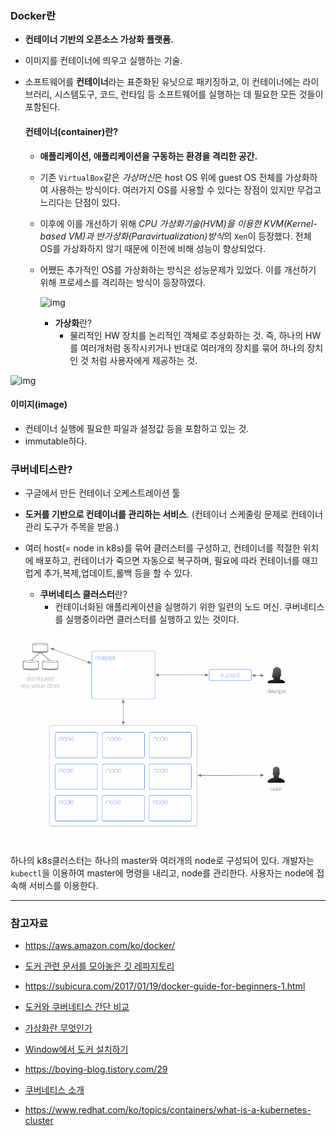 

### Docker란

- **컨테이너 기반의 오픈소스 가상화 플랫폼.** 

- 이미지를 컨테이너에 띄우고 실행하는 기술.

- 소프트웨어를 **컨테이너**라는 표준화된 유닛으로 패키징하고, 이 컨테이너에는 라이브러리, 시스템도구, 코드, 런타임 등 소프트웨어를 실행하는 데 필요한 모든 것들이 포함된다.

  

  #### **컨테이너(container)란?**

  - **애플리케이션, 애플리케이션을 구동하는 환경을 격리한 공간.**

  - 기존 `VirtualBox`같은 *가상머신*은 host OS 위에 guest OS 전체를 가상화하여 사용하는 방식이다. 여러가지 OS를 사용할 수 있다는 장점이 있지만 무겁고 느리다는 단점이 있다.

  - 이후에 이를 개선하기 위해 *CPU 가상화기술(HVM)을 이용한 KVM(Kernel-based VM)과 반가상화(Paravirtualization)방식*의 `Xen`이 등장했다. 전체 OS를 가상화하지 않기 때문에 이전에 비해 성능이 향상되었다.

  - 어쨌든 추가적인 OS를 가상화하는 방식은 성능문제가 있었다. 이를 개선하기 위해 프로세스를 격리하는 방식이 등장하였다.

    ![img](https://media.vlpt.us/images/ckstn0777/post/79726ae8-55ec-4f5e-88a3-ef976bc97c43/image.png)

    - **가상화**란?
      - 물리적인 HW 장치를 논리적인 객체로 추상화하는 것. 즉, 하나의 HW를 여러개처럼 동작시키거나 반대로 여러개의 장치를 묶어 하나의 장치인 것 처럼 사용자에게 제공하는 것. 

![img](https://blog.kakaocdn.net/dn/bOopWd/btqyAcmVho9/kZW4AzFrGuuIX4Mjb6Smtk/img.png)



#### 이미지(image)

- 컨테이너 실행에 필요한 파일과 설정값 등을 포함하고 있는 것. 
- immutable하다.





### 쿠버네티스란?

- 구글에서 만든 컨테이너 오케스트레이션 툴

- **도커를 기반으로 컨테이너를 관리하는 서비스**. (컨테이너 스케줄링 문제로 컨테이너 관리 도구가 주목을 받음.) 
- 여러 host(= node in k8s)를 묶어 클러스터를 구성하고, 컨테이너를 적절한 위치에 배포하고, 컨테이너가 죽으면 자동으로 복구하며, 필요에 따라 컨테이너를 매끄럽게 추가,복제,업데이트,롤백 등을 할 수 있다.
  - **쿠버네티스 클러스터**란?
    - 컨테이너화된 애플리케이션을 실행하기 위한 일련의 노드 머신. 쿠버네티스를 실행중이라면 클러스터를 실행하고 있는 것이다.

![img](https://raw.githubusercontent.com/1ambda/1ambda.github.io/master/assets/images/infra-kubernetes/intro/physical-layout.png)

하나의 k8s클러스터는 하나의 master와 여러개의 node로 구성되어 있다. 개발자는 `kubectl`을 이용하여 master에 명령을 내리고, node를 관리한다. 사용자는 node에 접속해 서비스를 이용한다.





----

### 참고자료

- https://aws.amazon.com/ko/docker/

- [도커 관련 문서를 모아놓은 깃 레파지토리](https://github.com/remotty/documents.docker.co.kr)

- https://subicura.com/2017/01/19/docker-guide-for-beginners-1.html

- [도커와 쿠버네티스 간단 비교](https://wooono.tistory.com/109)

- [가상화란 무엇인가](https://subicura.com/2017/01/19/docker-guide-for-beginners-1.html)

- [Window에서 도커 설치하기](https://goddaehee.tistory.com/251)

- https://boying-blog.tistory.com/29

- [쿠버네티스 소개](https://www.popit.kr/kubernetes-introduction/)

- https://www.redhat.com/ko/topics/containers/what-is-a-kubernetes-cluster